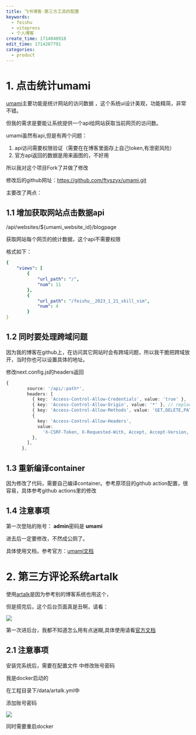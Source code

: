 ```yaml
---
title: 飞书博客-第三方工具的配置
keywords:
  - feishu
  - vitepress
  - 个人博客
create_time: 1714040918
edit_time: 1714207791
categories:
  - product
---
```



# 1. 点击统计umami

[umami](https://github.com/ftyszyx/umami)主要功能是统计网站的访问数据 ，这个系统ui设计美观，功能精简，非常不错。

但我的需求是要能让系统提供一个api给网站获取当前网页的访问数。

umami虽然有api,但是有两个问题：

1. api访问需要权限验证（需要在在博客里面存上自己token,有泄密风险）
2. 官方api返回的数据是用来画图的，不好用

所以我对这个项目Fork了并做了修改

修改后的github网址：https://github.com/ftyszyx/umami.git

主要改了两点：

## 1.1 增加获取网站点击数据api

/api/websites/${umami_website_id}/blogpage

获取网站每个网页的统计数据，这个api不需要权限

格式如下：

```yaml
{
    "views": [
        {
            "url_path": "/",
            "num": 11
        },
        {
            "url_path": "/feishu__2023_1_21_skill_vim",
            "num": 4
        }
}
```

## 1.2 同时要处理跨域问题

因为我的博客在github上，在访问其它网站时会有跨域问题，所以我干脆把跨域放开，当时你也可以设置具体的地址。

修改next.config.js的headers返回

```ts
{
        source: '/api/:path*',
        headers: [
          { key: 'Access-Control-Allow-Credentials', value: 'true' },
          { key: 'Access-Control-Allow-Origin', value: '*' }, // replace this your actual origin
          { key: 'Access-Control-Allow-Methods', value: 'GET,DELETE,PATCH,POST,PUT' },
          {
            key: 'Access-Control-Allow-Headers',
            value:
              'X-CSRF-Token, X-Requested-With, Accept, Accept-Version, Content-Length, Content-MD5, Content-Type, Date, X-Api-Version',
          },
        ],
      },
```

## 1.3 重新编译container

因为修改了代码，需要自己编译container。参考原项目的github action配置，很容易，具体参考github actions里的修改 

## 1.4 注意事项

第一次登陆的账号： **admin**密码是   **umami**

进去后一定要修改，不然成公厕了。

具体使用文档，参考官方：[umami文档](https://umami.is/docs)

# 2. 第三方评论系统artalk

使用[artalk](https://artalk.js.org/)是因为参考别的博客系统也用这个，

但是搭完后，这个后台页面真是丑啊，请看：

<img src="/assets/SOAmbW19Bouo78xyfENc6CKjnvc.png" src-width="1202" class="markdown-img m-auto" src-height="532" align="center"/>

第一次进后台，我都不知道怎么用有点迷糊,具体使用请看[官方文档](https://artalk.js.org/guide/intro.html)

## 2.1 注意事项

安装完系统后，需要在配置文件 中修改账号密码

我是docker启动的

在工程目录下/data/artalk.yml中

添加账号密码

<img src="/assets/TKTObVrHMo6FFJx9Q9kc52NRnSf.png" src-width="471" class="markdown-img m-auto" src-height="134" align="center"/>

同时需要重启docker


